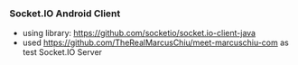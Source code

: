 ### Socket.IO Android Client
- using library: https://github.com/socketio/socket.io-client-java
- used https://github.com/TheRealMarcusChiu/meet-marcuschiu-com as test Socket.IO Server